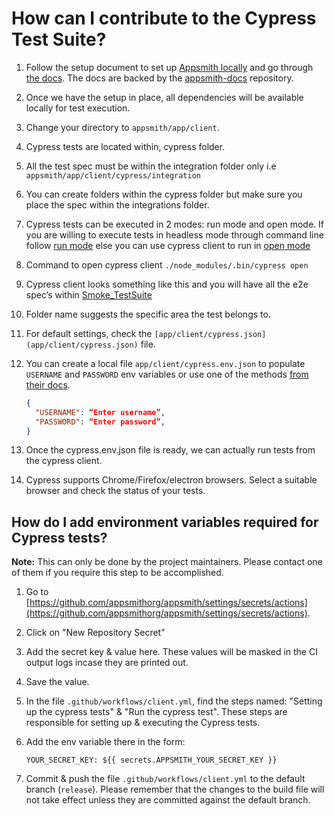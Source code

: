 # How can I contribute to the Cypress Test Suite?

1. Follow the setup document to set up [Appsmith locally](/contributions/ClientSetup.md) and go through [the docs](https://docs.appsmith.com). The docs are backed by the [appsmith-docs](https://github.com/appsmithorg/appsmith-docs) repository.

1. Once we have the setup in place, all dependencies will be available locally for test execution.

1. Change your directory to `appsmith/app/client`.

1. Cypress tests are located within, cypress folder.

1. All the test spec must be within the integration folder only i.e `appsmith/app/client/cypress/integration`

1. You can create folders within the cypress folder but make sure you place the spec within the integrations folder.

1. Cypress tests can be executed in 2 modes: run mode and open mode.
   If you are willing to execute tests in headless mode through command line follow [run mode](https://docs.cypress.io/guides/guides/command-line.html#How-to-run-commands) else you can use cypress client to run in [open mode](https://docs.cypress.io/guides/guides/launching-browsers.html#Browsers)

1. Command to open cypress client `./node_modules/.bin/cypress open`

1. Cypress client looks something like this and you will have all the e2e spec’s within [Smoke_TestSuite](https://docs.cypress.io/guides/getting-started/writing-your-first-test.html#Step-1-Visit-a-page)

1. Folder name suggests the specific area the test belongs to.

1. For default settings, check the `[app/client/cypress.json](app/client/cypress.json)` file.

1. You can create a local file `app/client/cypress.env.json` to populate `USERNAME` and `PASSWORD` env variables or use one of the methods [from their docs](https://docs.cypress.io/guides/guides/environment-variables.html#Setting).

   ```json
   {
     "USERNAME": “Enter username”,
     "PASSWORD": “Enter password”,
   }
   ```

1. Once the cypress.env.json file is ready, we can actually run tests from the cypress client.

1. Cypress supports Chrome/Firefox/electron browsers. Select a suitable browser and check the status of your tests.

## How do I add environment variables required for Cypress tests?

**Note:** This can only be done by the project maintainers. Please contact one of them if you require this step to be accomplished.

1. Go to [https://github.com/appsmithorg/appsmith/settings/secrets/actions](https://github.com/appsmithorg/appsmith/settings/secrets/actions).
1. Click on "New Repository Secret"
1. Add the secret key & value here. These values will be masked in the CI output logs incase they are printed out.
1. Save the value.
1. In the file `.github/workflows/client.yml`, find the steps named: "Setting up the cypress tests" & "Run the cypress test". These steps are responsible for setting up & executing the Cypress tests.
1. Add the env variable there in the form:

   ```
   YOUR_SECRET_KEY: ${{ secrets.APPSMITH_YOUR_SECRET_KEY }}
   ```

1. Commit & push the file `.github/workflows/client.yml` to the default branch (`release`). Please remember that the changes to the build file will not take effect unless they are committed against the default branch.
